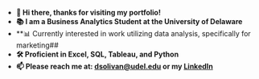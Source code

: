 + **👋 Hi there, thanks for visiting my portfolio!**
+ **📚 I am a Business Analytics Student at the University of Delaware**
+ **📊 Currently interested in work utilizing data analysis, specifically for marketing## 
+ **🛠️ Proficient in Excel, SQL, Tableau, and Python**
+ **📫 Please reach me at: dsolivan@udel.edu or my [LinkedIn](https://www.linkedin.com/in/dsolivan)**

<!--
**dsolivan/dsolivan** is a ✨ _special_ ✨ repository because its `README.md` (this file) appears on your GitHub profile.

Here are some ideas to get you started:

- 🔭 I’m currently working on ...
- 🌱 I’m currently learning ...
- 👯 I’m looking to collaborate on ...
- 🤔 I’m looking for help with ...
- 💬 Ask me about ...
- 📫 How to reach me: ...
- 😄 Pronouns: ...
- ⚡ Fun fact: ...
-->

